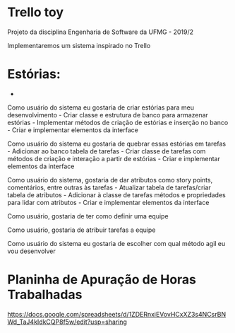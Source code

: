 # Trello toy
Projeto da disciplina Engenharia de Software da UFMG - 2019/2

Implementaremos um sistema inspirado no Trello

# Estórias:
*

Como usuário do sistema eu gostaria de criar estórias para meu desenvolvimento
	- Criar classe e estrutura de banco para armazenar estórias
	- Implementar métodos de criação de estórias e inserção no banco
	- Criar e implementar elementos da interface

Como usuário do sistema eu gostaria de quebrar essas estórias em tarefas
	- Adicionar ao banco tabela de tarefas
	- Criar classe de tarefas com métodos de criação e interação a partir de estórias
	- Criar e implementar elementos da interface

Como usuário do sistema, gostaria de dar atributos como story points, comentários, entre outras às tarefas
	- Atualizar tabela de tarefas/criar tabela de atributos
	- Adicionar à classe de tarefas métodos e propriedades para lidar com atributos
	- Criar e implementar elementos da interface

Como usuário, gostaria de ter como definir uma equipe

Como usuário, gostaria de atribuir tarefas a equipe

Como usuário do sistema eu gostaria de escolher com qual método agil eu vou desenvolver


# Planinha de Apuração de Horas Trabalhadas

https://docs.google.com/spreadsheets/d/1ZDERnxiEVovHCxXZ3s4NCsrBNWd_TaJ4kIdkCQP8f5w/edit?usp=sharing